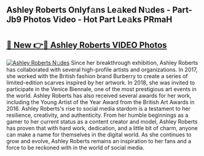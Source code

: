## Ashley Roberts Onlyf𝚊ns Le𝚊ked N𝚞des - Part-Jb9 Photos Video - Hot Part Le𝚊ks PRmaH

# <h2><a href="http://ab99350.deff.icu/?id=Ashley+Roberts">🔗 New 👉🔴 Ashley Roberts VIDEO Photos</a></h2>

[![Ashley Roberts N𝚞des](https://i.imgur.com/rIISA9y.gif)](http://ab99350.deff.icu/?id=Ashley+Roberts)
Since her breakthrough exhibition, Ashley Roberts has collaborated with several high-profile artists and organizations. In 2017, she worked with the British fashion brand Burberry to create a series of limited-edition scarves inspired by her artwork. In 2018, she was invited to participate in the Venice Biennale, one of the most prestigious art events in the world. Ashley Roberts has also received several awards for her work, including the Young Artist of the Year Award from the British Art Awards in 2016. Ashley Roberts's rise to social media stardom is a testament to her resilience, creativity, and authenticity. From her humble beginnings as a gamer to her current status as a content creator and model, Ashley Roberts has proven that with hard work, dedication, and a little bit of charm, anyone can make a name for themselves in the digital world. As she continues to grow and evolve, Ashley Roberts remains an inspiration to her fans and a force to be reckoned with in the world of social media.
